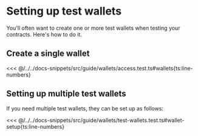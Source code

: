 # Setting up test wallets

You'll often want to create one or more test wallets when testing your contracts. Here's how to do it.

## Create a single wallet

<<< @/../../docs-snippets/src/guide/wallets/access.test.ts#wallets{ts:line-numbers}

## Setting up multiple test wallets

If you need multiple test wallets, they can be set up as follows:

<<< @/../../docs-snippets/src/guide/wallets/test-wallets.test.ts#wallet-setup{ts:line-numbers}
